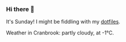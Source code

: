### Hi there :wave:

It's Sunday! I might be fiddling with my [dotfiles](https://github.com/bewuethr/dotfiles).

Weather in Cranbrook: partly cloudy, at -1°C.

